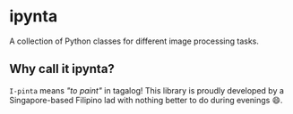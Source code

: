 # ipynta

A collection of Python classes for different image processing tasks.

## Why call it ipynta?

`I-pinta` means _"to paint"_ in tagalog! This library is proudly developed by a Singapore-based Filipino lad with nothing better to do during evenings :smile:.
